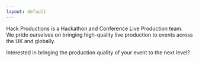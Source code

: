 ```yaml
---
layout: default
---
```


Hack Productions is a Hackathon and Conference Live Production team.<br/>
We pride ourselves on bringing high-quality live production to events across the UK and globally.

Interested in bringing the production quality of your event to the next level?
